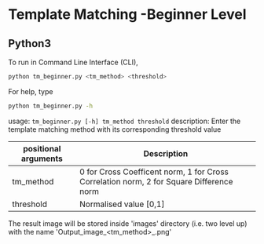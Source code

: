 # Template Matching -Beginner Level
## Python3
 
To run in Command Line Interface (CLI),

```sh
python tm_beginner.py <tm_method> <threshold>
```
For help, type 
```sh
python tm_beginner.py -h
```
usage: ```tm_beginner.py [-h] tm_method threshold```
description: Enter the template matching method with its corresponding threshold value

| positional arguments | Description |
| ------ | ------ |
| tm_method  |0 for Cross Coefficent norm, 1 for Cross Correlation norm, 2 for Square Difference norm |
| threshold | Normalised value [0,1] |


The result image will be stored inside 'images' directory (i.e. two level up) with the name 'Output_image_<tm_method>_<threshold>.png'
